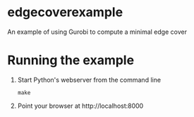 # edgecoverexample
An example of using Gurobi to compute a minimal edge cover


# Running the example

1. Start Python's webserver from the command line
    ```
    make
    ```

2. Point your browser at http://localhost:8000

